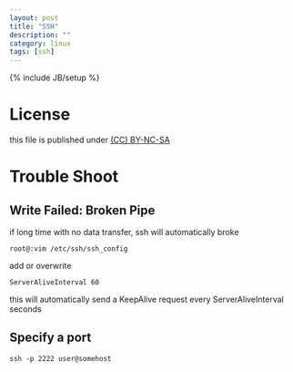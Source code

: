 ```yaml
---
layout: post
title: "SSH"
description: ""
category: linux
tags: [ssh]
---
```

{% include JB/setup %}
# License
this file is published under [(CC) BY-NC-SA](http://creativecommons.org/licenses/by-nc-sa/3.0/)

# Trouble Shoot
## Write Failed: Broken Pipe
if long time with no data transfer, ssh will automatically broke

    root@:vim /etc/ssh/ssh_config

add or overwrite

    ServerAliveInterval 60

this will automatically send a KeepAlive request every ServerAliveInterval seconds

## Specify a port

    ssh -p 2222 user@somehost

